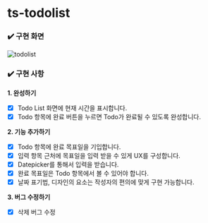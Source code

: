 # ts-todolist

### ✔️ **구현 화면**
![todolist](https://user-images.githubusercontent.com/82940748/130325452-9cbfb5f5-ce66-4a81-8286-8d05fd0934ac.gif)


### ✔️ **구현 사항**

**1. 완성하기**

- [x] Todo List 화면에 현재 시간을 표시합니다.
- [x] Todo 항목에 완료 버튼을 누르면 Todo가 완료될 수 있도록 완성합니다.

**2. 기능 추가하기**

- [x] Todo 항목에 완료 목표일을 기입합니다.
- [x] 입력 항목 근처에 목표일을 입력 받을 수 있게 UX를 구성합니다.
- [x] Datepicker를 통해서 입력을 받습니다.
- [x] 완료 목표일은 Todo 항목에서 볼 수 있어야 합니다.
- [x] 날짜 표기법, 디자인의 요소는 작성자의 편의에 맞게 구현 가능합니다.

**3. 버그 수정하기**

- [x] 삭제 버그 수정

